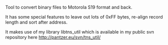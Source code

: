 Tool to convert binary files to Motorola S19 format and back.

It has some special features to leave out lots of 0xFF bytes,
re-align record length and sort after address.

It makes use of my library libtns_util which is available in my public svn repository
here http://pantzer.eu/svn/tns_util/
